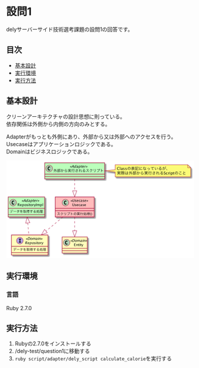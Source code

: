 # 設問1
delyサーバーサイド技術選考課題の設問1の回答です。

## 目次
- [基本設計](#基本設計)
- [実行環境](#実行環境)
- [実行方法](#実行方法)

## 基本設計
クリーンアーキテクチャの設計思想に則っている。  
依存関係は外側から内側の方向のみとする。  

Adapterがもっとも外側にあり、外部から又は外部へのアクセスを行う。  
Usecaseはアプリケーションロジックである。  
Domainはビジネスロジックである。

![](./document/arch.png)

## 実行環境
### 言語
Ruby 2.7.0

## 実行方法

1. Rubyの2.7.0をインストールする
2. /dely-test/question1に移動する
3. `ruby script/adapter/dely_script calculate_calorie`を実行する

